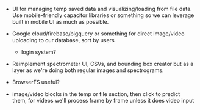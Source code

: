 - UI for managing temp saved data and visualizing/loading from file data. Use mobile-friendly capacitor libraries or something so we can leverage built in mobile UI as much as possible.
- Google cloud/firebase/bigquery or something for direct image/video uploading to our database, sort by users 
    - login system?
- Reimplement spectrometer UI, CSVs, and bounding box creator but as a layer as we're doing both regular images and spectrograms.
- BrowserFS useful?

- image/video blocks in the temp or file section, then click to predict them, for videos we'll process frame by frame unless it does video input